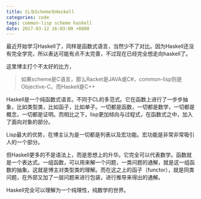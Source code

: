 ```yaml
---
title: CL与Scheme与Haskell
categories: code
tags: common-lisp scheme haskell
date: 2017-03-12 16:03:00 +0800
---
```


最近开始学习Haskell了，同样是函数式语言，当然少不了对比。因为Haskell还没有完全学完，所以表达可能有点不太完善，不过现在已经完全想走向haskell了。

这里博主打个不太好的比方，

> 如果scheme是C语言，那么Racket是JAVA或C#，common-lisp则是Objective-C。而Haskell是C++

Haskell是一个纯函数式语言。不同于CL的多范式。它在函数上进行了一步步抽象，比如类型类，比如函子，比如单子。一切都是函数，一切都是数学，一切都是概念，一切都是证明。而相比之下，lisp更加倾向与过程式，在函数式之中，加入了面向对象的部分。

Lisp最大的优势，在博主认为是一切都是列表以及宏功能。宏功能是非常非常吸引人的一个部分。

但Haskell更多的不是语法上，而是思想上的升华。它完全可以代表数学。函数就是一个表达式。一组函数，可以用来解一个问题，一类问题的通解，就是这一组函数的抽象。这就是博主对类型类的理解。而在这之上的函子（functor），就是同类问题，在外部又加了一层问题来进行包装，进行推导来得出的通解。

Haskell完全可以理解为一个纯理性，纯数学的世界。
